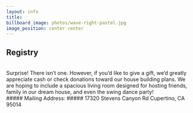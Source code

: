 ```yaml
---
layout: info
title: 
billboard_image: photos/wave-right-pastel.jpg
image_position: center center
---
```


## Registry
<br>
Surprise! There isn’t one.  
However, if you’d like to give a gift, we’d greatly appreciate cash or check donations toward our house building plans. We are hoping to include a spacious living room designed for hosting friends, family in our dream house, and even the swing dance party!  
<br>
##### Mailing Address: #####
17320 Stevens Canyon Rd  
Cupertino, CA  
95014
